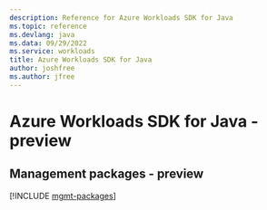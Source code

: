 ```yaml
---
description: Reference for Azure Workloads SDK for Java
ms.topic: reference
ms.devlang: java
ms.data: 09/29/2022
ms.service: workloads
title: Azure Workloads SDK for Java
author: joshfree
ms.author: jfree
---
```

# Azure Workloads SDK for Java - preview

## Management packages - preview
[!INCLUDE [mgmt-packages](workloads-mgmt-index.md)]